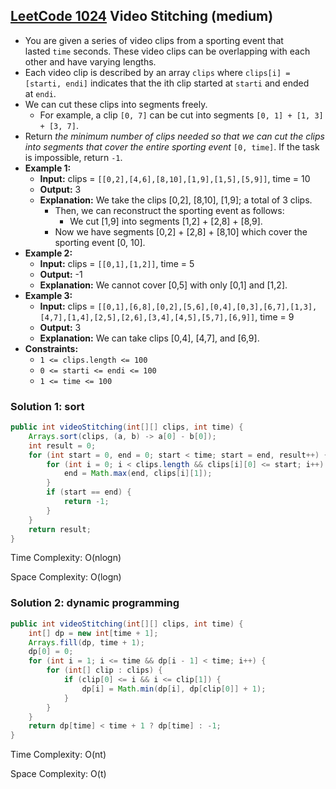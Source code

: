 ## [LeetCode 1024](https://leetcode.com/problems/video-stitching/) Video Stitching (medium)

- You are given a series of video clips from a sporting event that lasted `time` seconds. These video clips can be overlapping with each other and have varying lengths.
- Each video clip is described by an array `clips` where `clips[i] = [starti, endi]` indicates that the ith clip started at `starti` and ended at `endi`.
- We can cut these clips into segments freely.
    -   For example, a clip `[0, 7]` can be cut into segments `[0, 1] + [1, 3] + [3, 7]`.
- Return _the minimum number of clips needed so that we can cut the clips into segments that cover the entire sporting event_ `[0, time]`. If the task is impossible, return `-1`.
- **Example 1:**
    - **Input:** clips = `[[0,2],[4,6],[8,10],[1,9],[1,5],[5,9]]`, time = 10
    - **Output:** 3
    - **Explanation:** We take the clips [0,2], [8,10], [1,9]; a total of 3 clips.
        - Then, we can reconstruct the sporting event as follows:
            - We cut [1,9] into segments [1,2] + [2,8] + [8,9].
        - Now we have segments [0,2] + [2,8] + [8,10] which cover the sporting event [0, 10].
- **Example 2:**
    - **Input:** clips = `[[0,1],[1,2]]`, time = 5
    - **Output:** -1
    - **Explanation:** We cannot cover [0,5] with only [0,1] and [1,2].
- **Example 3:**
    - **Input:** clips = `[[0,1],[6,8],[0,2],[5,6],[0,4],[0,3],[6,7],[1,3],[4,7],[1,4],[2,5],[2,6],[3,4],[4,5],[5,7],[6,9]]`, time = 9
    - **Output:** 3
    - **Explanation:** We can take clips [0,4], [4,7], and [6,9].
- **Constraints:**
    -   `1 <= clips.length <= 100`
    -   `0 <= starti <= endi <= 100`
    -   `1 <= time <= 100`

### Solution 1: sort

```java
public int videoStitching(int[][] clips, int time) {
    Arrays.sort(clips, (a, b) -> a[0] - b[0]);
    int result = 0;
    for (int start = 0, end = 0; start < time; start = end, result++) {
        for (int i = 0; i < clips.length && clips[i][0] <= start; i++) {
            end = Math.max(end, clips[i][1]);
        }
        if (start == end) {
            return -1;
        }
    }
    return result;
}
```

Time Complexity: O(nlogn)

Space Complexity: O(logn)

### Solution 2: dynamic programming

```java
public int videoStitching(int[][] clips, int time) {
    int[] dp = new int[time + 1];
    Arrays.fill(dp, time + 1);
    dp[0] = 0;
    for (int i = 1; i <= time && dp[i - 1] < time; i++) {
        for (int[] clip : clips) {
            if (clip[0] <= i && i <= clip[1]) {
                dp[i] = Math.min(dp[i], dp[clip[0]] + 1);
            }
        }
    }
    return dp[time] < time + 1 ? dp[time] : -1;
}
```

Time Complexity: O(nt)

Space Complexity: O(t)